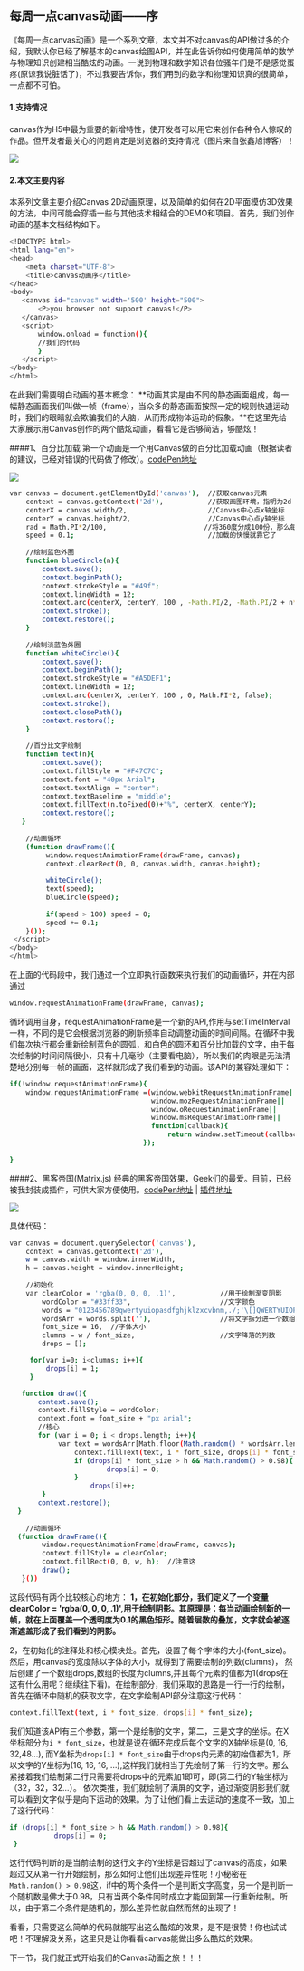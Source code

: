 ## 每周一点canvas动画——序

《每周一点canvas动画》是一个系列文章，本文并不对canvas的API做过多的介绍，我默认你已经了解基本的canvas绘图API，并在此告诉你如何使用简单的数学与物理知识创建相当酷炫的动画。一说到物理和数学知识各位骚年们是不是感觉蛋疼(原谅我说脏话了)，不过我要告诉你，我们用到的数学和物理知识真的很简单，一点都不可怕。

#### 1.支持情况
canvas作为H5中最为重要的新增特性，使开发者可以用它来创作各种令人惊叹的作品。但开发者最关心的问题肯定是浏览器的支持情况（图片来自张鑫旭博客）！

![](pic/canvasXu.png)


#### 2.本文主要内容
本系列文章主要介绍Canvas 2D动画原理，以及简单的如何在2D平面模仿3D效果的方法，中间可能会穿插一些与其他技术相结合的DEMO和项目。首先，我们创作动画的基本文档结构如下。
```bash
<!DOCTYPE html>
<html lang="en">
<head>
    <meta charset="UTF-8">
    <title>canvas动画序</title>
</head>
<body>
   <canvas id="canvas" width='500' height="500">
       <P>you browser not support canvas!</P>
   </canvas>
   <script>
       window.onload = function(){
       //我们的代码
       }
   </script>
</body>
</html>

```
在此我们需要明白动画的基本概念：
**动画其实是由不同的静态画面组成，每一幅静态画面我们叫做一帧（frame），当众多的静态画面按照一定的规则快速运动时，我们的眼睛就会欺骗我们的大脑，从而形成物体运动的假象。**在这里先给大家展示用Canvas创作的两个酷炫动画，看看它是否够简洁，够酷炫！

####1、百分比加载
第一个动画是一个用Canvas做的百分比加载动画（根据读者的建议，已经对错误的代码做了修改）。[codePen地址](http://codepen.io/supperjet/pen/MbbPeJ)

![](pic/loading.gif)

```bash
var canvas = document.getElementById('canvas'),  //获取canvas元素
    context = canvas.getContext('2d'),           //获取画图环境，指明为2d
    centerX = canvas.width/2,   				 //Canvas中心点x轴坐标
    centerY = canvas.height/2,  				 //Canvas中心点y轴坐标
    rad = Math.PI*2/100, 						//将360度分成100份，那么每一份就是rad度
    speed = 0.1; 								 //加载的快慢就靠它了
             
    //绘制蓝色外圈
    function blueCircle(n){
        context.save();
        context.beginPath();
        context.strokeStyle = "#49f";
        context.lineWidth = 12;
        context.arc(centerX, centerY, 100 , -Math.PI/2, -Math.PI/2 + n*rad, false);
        context.stroke();
        context.restore();
    }
         
    //绘制淡蓝色外圈
    function whiteCircle(){
        context.save();
        context.beginPath();
        context.strokeStyle = "#A5DEF1";
        context.lineWidth = 12;
        context.arc(centerX, centerY, 100 , 0, Math.PI*2, false);
        context.stroke();
        context.closePath();
        context.restore();
    }
         
    //百分比文字绘制
    function text(n){
        context.save();
        context.fillStyle = "#F47C7C";
        context.font = "40px Arial";
        context.textAlign = "center";
        context.textBaseline = "middle";
        context.fillText(n.toFixed(0)+"%", centerX, centerY);
        context.restore();
   }
         
    //动画循环
    (function drawFrame(){
         window.requestAnimationFrame(drawFrame, canvas);
         context.clearRect(0, 0, canvas.width, canvas.height);
             
         whiteCircle();
         text(speed);
         blueCircle(speed);
                
         if(speed > 100) speed = 0;
         speed += 0.1;
    }());
 </script>
</body>
</html>
```
在上面的代码段中，我们通过一个立即执行函数来执行我们的动画循环，并在内部通过
```bash
window.requestAnimationFrame(drawFrame, canvas);
```
循环调用自身，requestAnimationFrame是一个新的API,作用与setTimeInterval一样，不同的是它会根据浏览器的刷新频率自动调整动画的时间间隔。在循环中我们每次执行都会重新绘制蓝色的圆弧，和白色的圆环和百分比加载的文字，由于每次绘制的时间间隔很小，只有十几毫秒（主要看电脑），所以我们的肉眼是无法清楚地分别每一帧的画面，这样就形成了我们看到的动画。该API的兼容处理如下：

```bash
if(!window.requestAnimationFrame){
    window.requestAnimationFrame =(window.webkitRequestAnimationFrame||
                                   window.mozRequestAnimationFrame||
                                   window.oRequestAnimationFrame||
                                   window.msRequestAnimationFrame||
                                   function(callback){
                                       return window.setTimeout(callback,1000/60); 
                                 });
    
}

```

####2、黑客帝国(Matrix.js)
经典的黑客帝国效果，Geek们的最爱。目前，已经被我封装成插件，可供大家方便使用。[codePen地址](http://codepen.io/supperjet/pen/JbqZPK) | [插件地址](https://github.com/supperjet/Martrix.js)

![](pic/martix.gif)

具体代码：
```bash
var canvas = document.querySelector('canvas'),
    context = canvas.getContext('2d'),
    w = canvas.width = window.innerWidth,
    h = canvas.height = window.innerHeight;
           
 	//初始化
    var clearColor = 'rgba(0, 0, 0, .1)', 			//用于绘制渐变阴影
        wordColor = "#33ff33",			 			//文字颜色
        words = "0123456789qwertyuiopasdfghjklzxcvbnm,./;'\[]QWERTYUIOP{}ASDFGHJHJKL:ZXCVBBNM<>?",
        wordsArr = words.split(''), 				//将文字拆分进一个数组
        font_size = 16,  //字体大小
        clumns = w / font_size, 					//文字降落的列数
        drops = [];

     for(var i=0; i<clumns; i++){
         drops[i] = 1;
     }

   function draw(){
       context.save();
       context.fillStyle = wordColor;
       context.font = font_size + "px arial";
       //核心
       for (var i = 0; i < drops.length; i++){
			var text = wordsArr[Math.floor(Math.random() * wordsArr.length)];
				context.fillText(text, i * font_size, drops[i] * font_size);
				if (drops[i] * font_size > h && Math.random() > 0.98){
                        drops[i] = 0;
                }
					drops[i]++;
		}
       context.restore();
  }
           
	//动画循环
  (function drawFrame(){
        window.requestAnimationFrame(drawFrame, canvas);
        context.fillStyle = clearColor;
        context.fillRect(0, 0, w, h);  //注意这
        draw();
   }())
```
这段代码有两个比较核心的地方：
**1，在初始化部分，我们定义了一个变量clearColor = 'rgba(0, 0, 0, .1)',用于绘制阴影。其原理是：每当动画绘制新的一帧，就在上面覆盖一个透明度为0.1的黑色矩形。随着层数的叠加，文字就会被逐渐遮盖形成了我们看到的阴影。**

2，在初始化的注释处和核心模块处。首先，设置了每个字体的大小(font_size)。然后，用canvas的宽度除以字体的大小，就得到了需要绘制的列数(clumns)， 然后创建了一个数组drops,数组的长度为clumns,并且每个元素的值都为1(drops在这有什么用呢？继续往下看)。在绘制部分，我们采取的思路是一行一行的绘制，首先在循环中随机的获取文字，在文字绘制API部分注意这行代码：
```bash
context.fillText(text, i * font_size, drops[i] * font_size);
```
我们知道该API有三个参数，第一个是绘制的文字，第二，三是文字的坐标。在X坐标部分为`i * font_size`，也就是说在循环完成后每个文字的X轴坐标是(0, 16, 32,48...), 而Y坐标为`drops[i] * font_size`由于drops内元素的初始值都为1，所以文字的Y坐标为(16, 16, 16, ...),这样我们就相当于先绘制了第一行的文字。那么紧接着我们绘制第二行只需要将drops中的元素加1即可，即(第二行的Y轴坐标为（32，32，32...）。
依次类推，我们就绘制了满屏的文字，通过渐变阴影我们就可以看到文字似乎是向下运动的效果。为了让他们看上去运动的速度不一致，加上了这行代码：
```bash
if (drops[i] * font_size > h && Math.random() > 0.98){
           drops[i] = 0;
 }

```
这行代码判断的是当前绘制的这行文字的Y坐标是否超过了canvas的高度，如果超过又从第一行开始绘制，那么如何让他们出现差异性呢！小秘密在`Math.random() > 0.98`这，if中的两个条件一个是判断文字高度，另一个是判断一个随机数是佛大于0.98，只有当两个条件同时成立才能回到第一行重新绘制。所以，由于第二个条件是随机的，那么差异性就自然而然的出现了！

看看，只需要这么简单的代码就能写出这么酷炫的效果，是不是很赞！你也试试吧！不理解没关系，这里只是让你看看canvas能做出多么酷炫的效果。

下一节，我们就正式开始我们的Canvas动画之旅！！！
